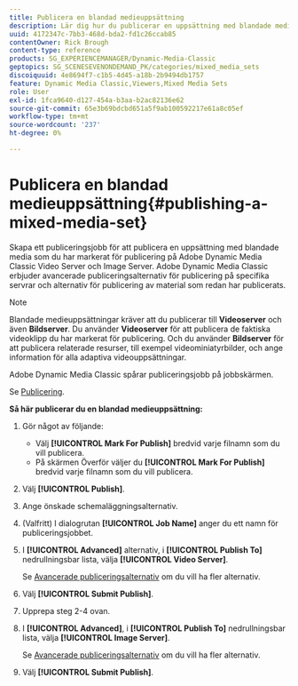 ```yaml
---
title: Publicera en blandad medieuppsättning
description: Lär dig hur du publicerar en uppsättning med blandade media från Adobe Dynamic Media Classic.
uuid: 4172347c-7bb3-468d-bda2-fd1c26ccab85
contentOwner: Rick Brough
content-type: reference
products: SG_EXPERIENCEMANAGER/Dynamic-Media-Classic
geptopics: SG_SCENESEVENONDEMAND_PK/categories/mixed_media_sets
discoiquuid: 4e8694f7-c1b5-4d45-a18b-2b9494db1757
feature: Dynamic Media Classic,Viewers,Mixed Media Sets
role: User
exl-id: 1fca9640-d127-454a-b3aa-b2ac82136e62
source-git-commit: 65e3b69bdcbd651a5f9ab100592217e61a8c05ef
workflow-type: tm+mt
source-wordcount: '237'
ht-degree: 0%

---
```


# Publicera en blandad medieuppsättning{#publishing-a-mixed-media-set}

Skapa ett publiceringsjobb för att publicera en uppsättning med blandade media som du har markerat för publicering på Adobe Dynamic Media Classic Video Server och Image Server. Adobe Dynamic Media Classic erbjuder avancerade publiceringsalternativ för publicering på specifika servrar och alternativ för publicering av material som redan har publicerats.

>[!NOTE]
>
>Blandade medieuppsättningar kräver att du publicerar till **Videoserver** och även **Bildserver**. Du använder **Videoserver** för att publicera de faktiska videoklipp du har markerat för publicering. Och du använder **Bildserver** för att publicera relaterade resurser, till exempel videominiatyrbilder, och ange information för alla adaptiva videouppsättningar.

Adobe Dynamic Media Classic spårar publiceringsjobb på jobbskärmen.

Se [Publicering](publishing-files.md#publishing_files).

<!-- 

Comment Type: remark
Last Modified By: unknown unknown 
Last Modified Date: 

<p>RB: Updated the following steps as per Cynthia email, 11/9/2012, added 11/12/2012</p>

 -->

**Så här publicerar du en blandad medieuppsättning:**

1. Gör något av följande:

   * Välj **[!UICONTROL Mark For Publish]** bredvid varje filnamn som du vill publicera.
   * På skärmen Överför väljer du **[!UICONTROL Mark For Publish]** bredvid varje filnamn som du vill publicera.

1. Välj **[!UICONTROL Publish]**.
1. Ange önskade schemaläggningsalternativ.
1. (Valfritt) I dialogrutan **[!UICONTROL Job Name]** anger du ett namn för publiceringsjobbet.
1. I **[!UICONTROL Advanced]** alternativ, i **[!UICONTROL Publish To]** nedrullningsbar lista, välja **[!UICONTROL Video Server]**.

   Se [Avancerade publiceringsalternativ](publishing-files.md#advanced_publish_options) om du vill ha fler alternativ.

1. Välj **[!UICONTROL Submit Publish]**.
1. Upprepa steg 2-4 ovan.
1. I **[!UICONTROL Advanced]**, i **[!UICONTROL Publish To]** nedrullningsbar lista, välja **[!UICONTROL Image Server]**.

   Se [Avancerade publiceringsalternativ](publishing-files.md#advanced_publish_options) om du vill ha fler alternativ.

1. Välj **[!UICONTROL Submit Publish]**.
